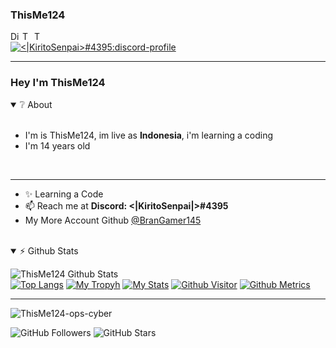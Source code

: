 ### ThisMe124

<a href="https://discord.gg/null">
  <img align="left" alt="Discord Server" width="16px" src="https://cdn.jsdelivr.net/npm/simple-icons@v3/icons/discord.svg" />
</a>
 <a href="https://github.com/ThisMe124">
  <img align="left" alt="ThisMe124 Github's" width="16px" src="https://cdn.jsdelivr.net/npm/simple-icons@v3/icons/github.svg" />
</a>
 <a href="https://instagram.com/thefoxfire145?igshid=hh8tyxkb61d4">
  <img align="left" alt="ThisMe124 Github's" width="16px" src="https://cdn.jsdelivr.net/npm/simple-icons@v3/icons/instagram.svg" />
</a>
</p>
<br />

<a href="https://discord.com/users/773704914589188187">
        <img src="https://discord.c99.nl/widget/theme-3/773704914589188187.png" alt="<|KiritoSenpai>#4395:discord-profile"/>
    </a>
<hr>

### Hey I'm ThisMe124&nbsp;
<details open>
  <summary>❔ About</summary>
<br />

- I'm is ThisMe124, im live as **Indonesia**, i'm learning a coding
- I'm 14 years old 
</details>
<br />
<hr>

- ✨ Learning a Code
- 📫 Reach me at **Discord: <|KiritoSenpai|>#4395**
- My More Account Github [@BranGamer145](https://github.com/BranGamer145)
<br />
<details open>
<summary>⚡ Github Stats</summary>

![ThisMe124 Github Stats](https://github-readme-stats.vercel.app/api?username=ThisMe124&show_icons=true&theme=tokyonight)
<br />
[![Top Langs](https://github-readme-stats.vercel.app/api/top-langs/?username=ThisMe124&show_icons=true&theme=tokyonight)](https://github.com/ThisMe124)
[![My Tropyh](https://github-profile-trophy.vercel.app/?username=ThisMe124&row=2&column=3)](https://github.com/ThisMe124)
[![My Stats](https://github-profile-summary-cards.vercel.app/api/cards/profile-details?username=ThisMe124&theme=monokai)](https://github.com/ThisMe124)
[![Github Visitor](https://count.getloli.com/get/@:ThisMe124?theme=rule34)](https://github.com/ThisMe124)
[![Github Metrics](https://metrics.lecoq.io/ThisMe124?template=classic&repositories.forks=true&languages=1&languages.colors=github&languages.threshold=0%25&config.timezone=Asia%2FMakassar)](https://github.com/ThisMe124)
</details>
<hr>
<p align="left"> <img src="https://komarev.com/ghpvc/?username=ThisMe124-ops-cyber" alt="ThisMe124-ops-cyber" /> </p>
<img alt="GitHub Followers" src="https://img.shields.io/github/followers/ThisMe124?style=social" />
<img alt="GitHub Stars" src="https://img.shields.io/github/stars/ThisMe124?style=social" />
